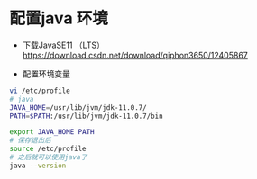 # 配置java 环境

- 下载JavaSE11 （LTS）
https://download.csdn.net/download/qiphon3650/12405867

- 配置环境变量

```sh
vi /etc/profile
# java 
JAVA_HOME=/usr/lib/jvm/jdk-11.0.7/
PATH=$PATH:/usr/lib/jvm/jdk-11.0.7/bin

export JAVA_HOME PATH
# 保存退出后
source /etc/profile
# 之后就可以使用java了
java --version
```